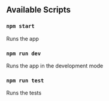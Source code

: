 ## Available Scripts

### `npm start`

Runs the app

### `npm run dev`

Runs the app in the development mode

### `npm run test`

Runs the tests
